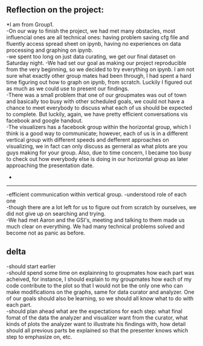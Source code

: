 Reflection on the project:  
-------------------------------------------------------
*I am from Group1.  
-On our way to finish the project, we had met many obstacles, most influencial ones are all technical ones: having problem saving cfg file and fluently access spread sheet on ipynb, having no experiences on data processing and graphing on ipynb.  
-we spent too long on just data curating, we get our final dataset on Saturday night.
-We had set our goal as making our project reproducible from the very beginning, so we decided to try everything on ipynb. I am not sure what exactly other group mates had been through, I had spent a hard time figuring out how to graph on ipynb, from scratch. Luckily I figured out as much as we could use to present our findings.  
-There was a small problem that one of our groupmates was out of town and basically too busy with other scheduled goals, we could not have a chance to meet everybody to discuss what each of us should be expected to complete. But luckily, again, we have pretty efficient conversations vis facebook and google handout.  
-The visualizers has a facebook group within the horizontal group, which I think is a good way to communicate; however, each of us is in a different vertical group with different speeds and defferent approaches on visualizing, we in fact can only discuss as gerneral as what plots are you guys making for your group. Also, due to time concern, I became too busy to check out how everybody else is doing in our horizontal group as later approaching the presentation date.

+  
-------  
-efficient communication within vertical group.
-understood role of each one  
-though there are a lot left for us to figure out from scratch by ourselves, we did not give up on searching and trying.  
-We had met Aaron and the GSI's, meeting and talking to them made us much clear on everything. We had many technical problems solved and become not as panic as before.


delta  
-----------------  
-should start earlier  
-should spend some time on explainning to groupmates how each part was acheived, for instance, I should explain to my groupmates how each of my code contribute to the plot so that I would not be the only one who can make modifications on the graphs, same for data curator and analyzer.  One of our goals should also be learning, so we should all know what to do with each part.  
-should plan ahead what are the expectations for each step: what final fomat of the data the analyzer and visualizer want from the curator, what kinds of plots the analyzer want to illustrate his findings with, how detail should all previous parts be explained so that the presenter knows which step to emphasize on, etc.  
